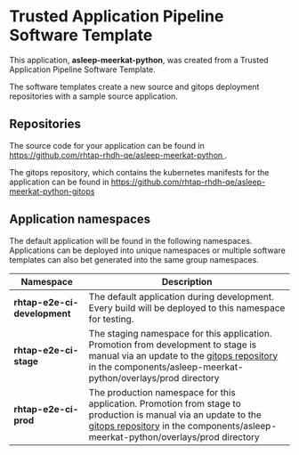 # Trusted Application Pipeline Software Template

This application, **asleep-meerkat-python**, was created from a Trusted Application Pipeline Software Template.

The software templates create a new source and gitops deployment repositories with a sample source application. 

## Repositories

The source code for your application can be found in [https://github.com/rhtap-rhdh-qe/asleep-meerkat-python ](https://github.com/rhtap-rhdh-qe/asleep-meerkat-python ).
 
The gitops repository, which contains the kubernetes manifests for the application can be found in 
[https://github.com/rhtap-rhdh-qe/asleep-meerkat-python-gitops ](https://github.com/rhtap-rhdh-qe/asleep-meerkat-python-gitops ) 

## Application namespaces 

The default application will be found in the following namespaces. Applications can be deployed into unique namespaces or multiple software templates can also bet generated into the same group namespaces.  

|  Namespace   |  Description   |  
| -------- | -------- |   
| **rhtap-e2e-ci-development** | The default application during development. Every build will be deployed to this namespace for testing. | 
| **rhtap-e2e-ci-stage** | The staging namespace for this application. Promotion from development to stage is manual via an update to the [gitops repository](https://github.com/rhtap-rhdh-qe/asleep-meerkat-python-gitops ) in the components/asleep-meerkat-python/overlays/prod directory |  
| **rhtap-e2e-ci-prod** | The production namespace for this application. Promotion from stage to production is manual via an update to the [gitops repository](https://github.com/rhtap-rhdh-qe/asleep-meerkat-python-gitops ) in the components/asleep-meerkat-python/overlays/prod directory | 